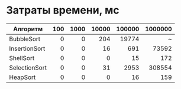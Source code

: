 # Затраты времени, мс

Алгоритм| 100 | 1000 | 10000 | 100000| 1000000
---|----:|-----:|------:|------:|------:
BubbleSort|   0 |    0 |  204|  19774|  ~
InsertionSort|   0 |    0 |     16 |  691|  73592
ShellSort|   0 |    0 |   0|  15|  172
SelectionSort|   0 |    0 |    31 |   2953 |  308554
HeapSort|   0 |    0 |     0 |     16 |  159